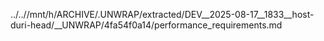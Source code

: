 ../..//mnt/h/ARCHIVE/.UNWRAP/extracted/DEV__2025-08-17__1833__host-duri-head/__UNWRAP/4fa54f0a14/performance_requirements.md